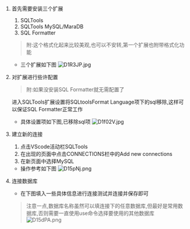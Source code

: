 1. 首先需要安装三个扩展  
    1. SQLTools
    2. SQLTools MySQL/MaraDB
    3. SQL Formatter  
    >附:这个格式化起来比较美观,也可以不安转,第一个扩展也附带格式化功能

    - 三个扩展如下图
        ![D1R3JP.jpg](https://s3.ax1x.com/2020/11/21/D1R3JP.jpg)

2. 对扩展进行些许配置  
    >附:如果没安装SQL Formatter就无需配置了

    进入SQLTools扩展设置将SQLtoolsFormat Language项下的sql移除,这样可以保证SQL Formatter正常工作
    - 具体设置项如下图,已移除sql项
    ![D1f02V.jpg](https://s3.ax1x.com/2020/11/21/D1f02V.jpg)

3. 建立新的连接
    1. 点击VScode活动栏SQLTools
    2. 在出现的页面中点击CONNECTIONS栏中的Add new connections
    3. 在新页面中选择MySQL
    - 操作参考如下图
    ![D15pNj.png](https://s3.ax1x.com/2020/11/21/D15pNj.png)

4. 连接数据库
    - 在下图填入一些具体信息进行连接测试并连接并保存即可
    >注意一点,数据库名称虽然可以填连接下的任意数据库,但最好是常用数据库,否则需要一直使用use命令选择要使用的其他数据库
    ![D15dPA.png](https://s3.ax1x.com/2020/11/21/D3VkkD.jpg)
    
